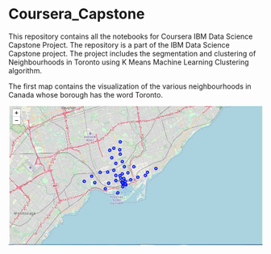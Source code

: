 # Coursera_Capstone
This repository contains all the notebooks for Coursera IBM Data Science Capstone Project.
The repository is a part of the IBM Data Science Capstone project. The project includes the segmentation and clustering of Neighbourhoods in Toronto using K Means Machine Learning Clustering algorithm.

The first map contains the visualization of the various neighbourhoods in Canada whose borough has the word Toronto.

![Screenshot](Map1.jpg)
